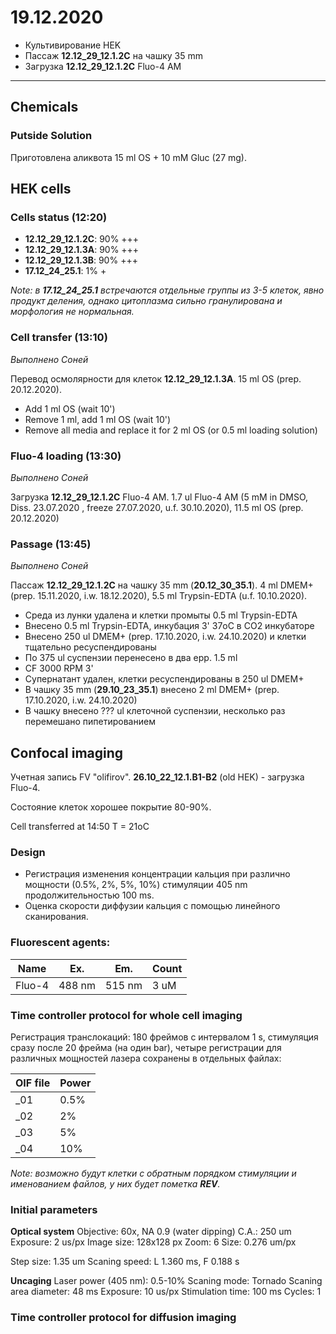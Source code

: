 19.12.2020
==========

- Культивирование HEK
- Пассаж **12.12_29_12.1.2C** на чашку 35 mm
- Загрузка **12.12_29_12.1.2C** Fluo-4 AM

---

## Chemicals
### Putside Solution
Приготовлена аликвота 15 ml OS + 10 mM Gluc (27 mg).

## HEK cells
### Cells status (12:20)
- **12.12_29_12.1.2C**: 90% +++
- **12.12_29_12.1.3A**: 90% +++
- **12.12_29_12.1.3B**: 90% +++
- **17.12_24_25.1**: 1% +

*Note: в **17.12_24_25.1** встречаются отдельные группы из 3-5 клеток, явно продукт деления, однако цитоплазма сильно гранулирована и морфология не нормальная.*

### Cell transfer (13:10)
*Выполнено Соней*

Перевод осмолярности для клеток **12.12_29_12.1.3A**.
15 ml OS (prep. 20.12.2020).

- Add 1 ml OS (wait 10')
- Remove 1 ml, add 1 ml OS (wait 10')
- Remove all media and replace it for 2 ml OS (or 0.5 ml loading solution)

### Fluo-4 loading (13:30)
*Выполнено Соней*

Загрузка **12.12_29_12.1.2C** Fluo-4 AM.
1.7 ul Fluo-4 AM (5 mM in DMSO, Diss. 23.07.2020 , freeze 27.07.2020, u.f. 30.10.2020), 11.5 ml OS (prep. 20.12.2020)

### Passage (13:45)
*Выполнено Соней*

Пассаж **12.12_29_12.1.2C** на чашку 35 mm (**20.12_30_35.1**).
4 ml DMEM+ (prep. 15.11.2020, i.w. 18.12.2020), 5.5 ml Trypsin-EDTA (u.f. 10.10.2020).

- Среда из лунки удалена и клетки промыты 0.5 ml Trypsin-EDTA
- Внесено 0.5 ml Trypsin-EDTA, инкубация 3' 37oC в CO2 инкубаторе
- Внесено 250 ul DMEM+ (prep. 17.10.2020, i.w. 24.10.2020) и клетки тщательно ресуспендированы
- По 375 ul суспензии перенесено в два epp. 1.5 ml
- CF 3000 RPM 3'
- Супернатант удален, клетки ресуспендированы в 250 ul DMEM+
- В чашку 35 mm (**29.10_23_35.1**) внесено 2 ml DMEM+ (prep. 17.10.2020, i.w. 24.10.2020)
- В чашку внесено ??? ul клеточной суспензии, несколько раз перемешано пипетированием


## Confocal imaging
Учетная запись FV "olifirov".
**26.10_22_12.1.B1-B2** (old HEK) - загрузка Fluo-4.

Состояние клеток хорошее покрытие 80-90%.

Cell transferred at 14:50
T = 21oC

### Design
- Регистрация изменения концентрации кальция при различно мощности (0.5%, 2%, 5%, 10%) стимуляции 405 nm продолжительностью 100 ms.
- Оценка скорости диффузии кальция с помощью линейного сканирования.

### Fluorescent agents:
|Name|Ex.|Em.|Count|
|-|-|-|-|
|Fluo-4|488 nm|515 nm|3 uM|

### Time controller protocol for whole cell imaging
Регистрация транслокаций: 180 фреймов с интервалом 1 s, стимуляция сразу после 20 фрейма (на один bar), четыре регистрации для различных мощностей лазера сохранены в отдельных файлах:

|OIF file|Power|
|-|-|
|_01|0.5%|
|_02|2%|
|_03|5%|
|_04|10%|

*Note: возможно будут клетки с обратным порядком стимуляции и именованием файлов, у них будет пометка **REV**.*

### Initial parameters 
**Optical system**
Objective: 60x, NA 0.9 (water dipping)
C.A.: 250 um
Exposure: 2 us/px
Image size: 128x128 px
Zoom: 6
Size: 0.276 um/px

Step size: 1.35 um
Scaning speed: L 1.360 ms, F 0.188 s

**Uncaging**
Laser power (405 nm): 0.5-10%
Scaning mode: Tornado
Scaning area diameter: 48 ms
Exposure: 10 us/px
Stimulation time: 100 ms
Cycles: 1


### Time controller protocol for diffusion imaging
